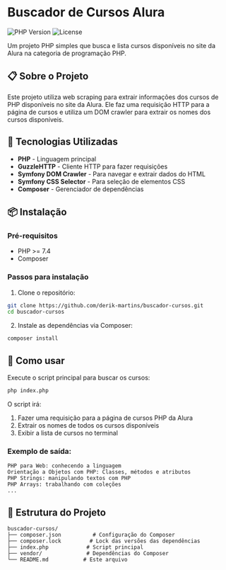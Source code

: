 # Buscador de Cursos Alura

![PHP Version](https://img.shields.io/badge/PHP-%3E%3D7.4-blue)
![License](https://img.shields.io/badge/license-MIT-green)

Um projeto PHP simples que busca e lista cursos disponíveis no site da Alura na categoria de programação PHP.

## 📋 Sobre o Projeto

Este projeto utiliza web scraping para extrair informações dos cursos de PHP disponíveis no site da Alura. Ele faz uma requisição HTTP para a página de cursos e utiliza um DOM crawler para extrair os nomes dos cursos disponíveis.

## 🚀 Tecnologias Utilizadas

- **PHP** - Linguagem principal
- **GuzzleHTTP** - Cliente HTTP para fazer requisições
- **Symfony DOM Crawler** - Para navegar e extrair dados do HTML
- **Symfony CSS Selector** - Para seleção de elementos CSS
- **Composer** - Gerenciador de dependências

## 📦 Instalação

### Pré-requisitos

- PHP >= 7.4
- Composer

### Passos para instalação

1. Clone o repositório:
```bash
git clone https://github.com/derik-martins/buscador-cursos.git
cd buscador-cursos
```

2. Instale as dependências via Composer:
```bash
composer install
```

## 🔧 Como usar

Execute o script principal para buscar os cursos:

```bash
php index.php
```

O script irá:
1. Fazer uma requisição para a página de cursos PHP da Alura
2. Extrair os nomes de todos os cursos disponíveis
3. Exibir a lista de cursos no terminal

### Exemplo de saída:
```
PHP para Web: conhecendo a linguagem
Orientação a Objetos com PHP: Classes, métodos e atributos
PHP Strings: manipulando textos com PHP
PHP Arrays: trabalhando com coleções
...
```

## 📁 Estrutura do Projeto

```
buscador-cursos/
├── composer.json          # Configuração do Composer
├── composer.lock         # Lock das versões das dependências
├── index.php            # Script principal
├── vendor/              # Dependências do Composer
└── README.md           # Este arquivo
```
